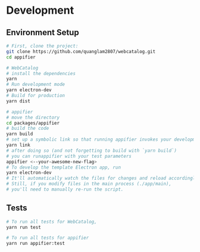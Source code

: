 <!-- https://raw.githubusercontent.com/jiahaog/nativefier/master/docs/development.md -->

# Development
## Environment Setup

```bash
# First, clone the project:
git clone https://github.com/quanglam2807/webcatalog.git
cd appifier

# WebCatalog
# install the dependencies
yarn
# Run development mode
yarn electron-dev
# Build for production
yarn dist

# appifier
# move the directory
cd packages/appifier
# build the code
yarn build
# set up a symbolic link so that running appifier invokes your development version including your changes
yarn link
# after doing so (and not forgetting to build with `yarn build`)
# you can runappifier with your test parameters
appifier <--your-awesome-new-flag>
# To develop the template Electron app, run
yarn electron-dev
# It'll automatically watch the files for changes and reload accordingly.
# Still, if you modify files in the main process (./app/main),
# you'll need to manually re-run the script.
```

## Tests

```bash
# To run all tests for WebCatalog,
yarn run test

# To run all tests for appifier
yarn run appifier:test
```

